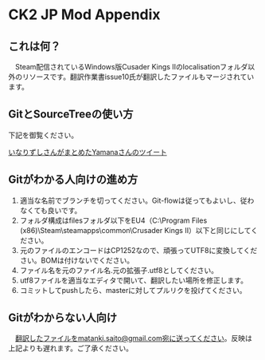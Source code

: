 # CK2 JP Mod Appendix

## これは何？
　Steam配信されているWindows版Cusader Kings IIのlocalisationフォルダ以外のリソースです。翻訳作業書issue10氏が翻訳したファイルもマージされています。

## GitとSourceTreeの使い方
 下記を御覧ください。

[いなりずしさんがまとめたYamanaさんのツイート](https://twitter.com/i/moments/982106685303959554)

## Gitがわかる人向けの進め方

 1. 適当な名前でブランチを切ってください。Git-flowは従ってもよいし、従わなくても良いです。
 1. フォルダ構成はfilesフォルダ以下をEU4（C:\Program Files (x86)\Steam\steamapps\common\Crusader Kings II）以下と同じにしてください。
 1. 元のファイルのエンコードはCP1252なので、頑張ってUTF8に変換してください。BOMは付けないでください。
 1. ファイル名を元のファイル名.元の拡張子.utf8としてください。
 1. utf8ファイルを適当なエディタで開いて、翻訳したい場所を修正します。
 1. コミットしてpushしたら、masterに対してプルリクを投げてください。

## Gitがわからない人向け

　翻訳したファイルをmatanki.saito@gmail.com宛に送ってください。反映は上記よりも遅れます。ご了承ください。